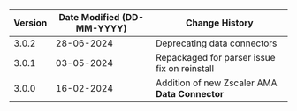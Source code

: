 | **Version** | **Date Modified (DD-MM-YYYY)** | **Change History**                             |
|-------------|--------------------------------|------------------------------------------------|
| 3.0.2       | 28-06-2024                     | Deprecating data connectors  |
| 3.0.1       | 03-05-2024                     | Repackaged for parser issue fix on reinstall |
| 3.0.0       | 16-02-2024                     | Addition of new Zscaler AMA **Data Connector** |
